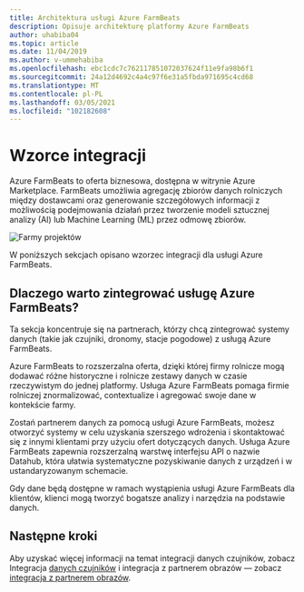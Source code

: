 ```yaml
---
title: Architektura usługi Azure FarmBeats
description: Opisuje architekturę platformy Azure FarmBeats
author: uhabiba04
ms.topic: article
ms.date: 11/04/2019
ms.author: v-ummehabiba
ms.openlocfilehash: ebc1cdc7c762117851072037624f11e9fa98b6f1
ms.sourcegitcommit: 24a12d4692c4a4c97f6e31a5fbda971695c4cd68
ms.translationtype: MT
ms.contentlocale: pl-PL
ms.lasthandoff: 03/05/2021
ms.locfileid: "102182608"
---
```

# <a name="integration-patterns"></a>Wzorce integracji

Azure FarmBeats to oferta biznesowa, dostępna w witrynie Azure Marketplace. FarmBeats umożliwia agregację zbiorów danych rolniczych między dostawcami oraz generowanie szczegółowych informacji z możliwością podejmowania działań przez tworzenie modeli sztucznej analizy (AI) lub Machine Learning (ML) przez odmowę zbiorów.

![Farmy projektów](./media/architecture-for-farmbeats/farmbeats-architecture-1.png)

W poniższych sekcjach opisano wzorzec integracji dla usługi Azure FarmBeats.

## <a name="why-integrate-with-azure-farmbeats"></a>Dlaczego warto zintegrować usługę Azure FarmBeats?

Ta sekcja koncentruje się na partnerach, którzy chcą zintegrować systemy danych (takie jak czujniki, dronomy, stacje pogodowe) z usługą Azure FarmBeats.

Azure FarmBeats to rozszerzalna oferta, dzięki której firmy rolnicze mogą dodawać różne historyczne i rolnicze zestawy danych w czasie rzeczywistym do jednej platformy. Usługa Azure FarmBeats pomaga firmie rolniczej znormalizować, contextualize i agregować swoje dane w kontekście farmy.

Zostań partnerem danych za pomocą usługi Azure FarmBeats, możesz otworzyć systemy w celu uzyskania szerszego wdrożenia i skontaktować się z innymi klientami przy użyciu ofert dotyczących danych. Usługa Azure FarmBeats zapewnia rozszerzalną warstwę interfejsu API o nazwie Datahub, która ułatwia systematyczne pozyskiwanie danych z urządzeń i w ustandaryzowanym schemacie.

Gdy dane będą dostępne w ramach wystąpienia usługi Azure FarmBeats dla klientów, klienci mogą tworzyć bogatsze analizy i narzędzia na podstawie danych.

## <a name="next-steps"></a>Następne kroki

Aby uzyskać więcej informacji na temat integracji danych czujników, zobacz Integracja [danych czujników](sensor-partner-integration-in-azure-farmbeats.md) i integracja z partnerem obrazów — zobacz [integracja z partnerem obrazów](imagery-partner-integration-in-azure-farmbeats.md).

